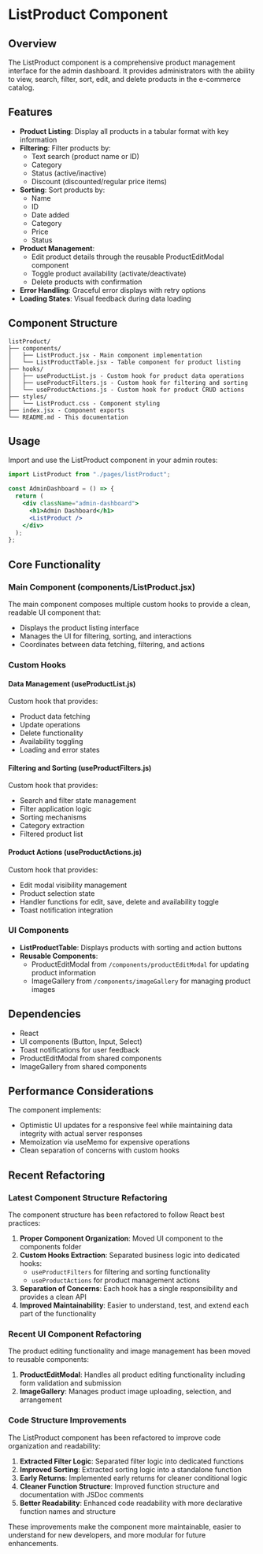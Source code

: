 # ListProduct Component

## Overview

The ListProduct component is a comprehensive product management interface for the admin dashboard. It provides administrators with the ability to view, search, filter, sort, edit, and delete products in the e-commerce catalog.

## Features

- **Product Listing**: Display all products in a tabular format with key information
- **Filtering**: Filter products by:
  - Text search (product name or ID)
  - Category
  - Status (active/inactive)
  - Discount (discounted/regular price items)
- **Sorting**: Sort products by:
  - Name
  - ID
  - Date added
  - Category
  - Price
  - Status
- **Product Management**:
  - Edit product details through the reusable ProductEditModal component
  - Toggle product availability (activate/deactivate)
  - Delete products with confirmation
- **Error Handling**: Graceful error displays with retry options
- **Loading States**: Visual feedback during data loading

## Component Structure

```
listProduct/
├── components/
│   ├── ListProduct.jsx - Main component implementation
│   └── ListProductTable.jsx - Table component for product listing
├── hooks/
│   ├── useProductList.js - Custom hook for product data operations
│   ├── useProductFilters.js - Custom hook for filtering and sorting
│   └── useProductActions.js - Custom hook for product CRUD actions
├── styles/
│   └── ListProduct.css - Component styling
├── index.jsx - Component exports
└── README.md - This documentation
```

## Usage

Import and use the ListProduct component in your admin routes:

```jsx
import ListProduct from "./pages/listProduct";

const AdminDashboard = () => {
  return (
    <div className="admin-dashboard">
      <h1>Admin Dashboard</h1>
      <ListProduct />
    </div>
  );
};
```

## Core Functionality

### Main Component (components/ListProduct.jsx)

The main component composes multiple custom hooks to provide a clean, readable UI component that:

- Displays the product listing interface
- Manages the UI for filtering, sorting, and interactions
- Coordinates between data fetching, filtering, and actions

### Custom Hooks

#### Data Management (useProductList.js)

Custom hook that provides:

- Product data fetching
- Update operations
- Delete functionality
- Availability toggling
- Loading and error states

#### Filtering and Sorting (useProductFilters.js)

Custom hook that provides:

- Search and filter state management
- Filter application logic
- Sorting mechanisms
- Category extraction
- Filtered product list

#### Product Actions (useProductActions.js)

Custom hook that provides:

- Edit modal visibility management
- Product selection state
- Handler functions for edit, save, delete and availability toggle
- Toast notification integration

### UI Components

- **ListProductTable**: Displays products with sorting and action buttons
- **Reusable Components**:
  - ProductEditModal from `/components/productEditModal` for updating product information
  - ImageGallery from `/components/imageGallery` for managing product images

## Dependencies

- React
- UI components (Button, Input, Select)
- Toast notifications for user feedback
- ProductEditModal from shared components
- ImageGallery from shared components

## Performance Considerations

The component implements:

- Optimistic UI updates for a responsive feel while maintaining data integrity with actual server responses
- Memoization via useMemo for expensive operations
- Clean separation of concerns with custom hooks

## Recent Refactoring

### Latest Component Structure Refactoring

The component structure has been refactored to follow React best practices:

1. **Proper Component Organization**: Moved UI component to the components folder
2. **Custom Hooks Extraction**: Separated business logic into dedicated hooks:
   - `useProductFilters` for filtering and sorting functionality
   - `useProductActions` for product management actions
3. **Separation of Concerns**: Each hook has a single responsibility and provides a clean API
4. **Improved Maintainability**: Easier to understand, test, and extend each part of the functionality

### Recent UI Component Refactoring

The product editing functionality and image management has been moved to reusable components:

1. **ProductEditModal**: Handles all product editing functionality including form validation and submission
2. **ImageGallery**: Manages product image uploading, selection, and arrangement

### Code Structure Improvements

The ListProduct component has been refactored to improve code organization and readability:

1. **Extracted Filter Logic**: Separated filter logic into dedicated functions
2. **Improved Sorting**: Extracted sorting logic into a standalone function
3. **Early Returns**: Implemented early returns for cleaner conditional logic
4. **Cleaner Function Structure**: Improved function structure and documentation with JSDoc comments
5. **Better Readability**: Enhanced code readability with more declarative function names and structure

These improvements make the component more maintainable, easier to understand for new developers, and more modular for future enhancements.
